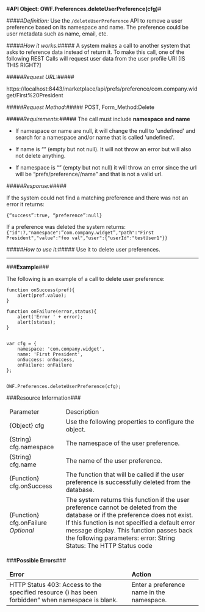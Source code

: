 #<b>API Object: OWF.Preferences.deleteUserPreference(cfg)</b>#

#####<i>Definition:</i> 
Use the `/deleteUserPreference` API to remove a user preference based on its namespace and name. The preference could be user metadata such as name, email, etc.

 

#####<i>How it works:</i>#####
A system makes a call to another system that asks to reference data instead of return it. To make this call, one of the following REST Calls will request user data from the user profile URI [IS THIS RIGHT?] 

#####<i>Request URL:</i>#####

https://localhost:8443/marketplace/api/prefs/preference/com.company.widget/First%20President

#####<i>Request Method:</i>#####
POST, Form_Method:Delete

#####<i>Requirements:</i>#####
 The call must include <b>namespace and name </b>
 
- If namespace or name are null, it will change the null to 'undefined' and search for a namespace and/or name that is called 'undefined'.
- If name is “” (empty but not null). It will not throw an error but will also not delete anything.

- If namespace is “” (empty but not null) it will throw an error since the url will be “prefs/preference//name” and that is not a valid url.

#####<i>Response:</i>#####

If the system could not find a matching preference and there was not an error it returns:

`{“success”:true, “preference”:null}`

If a preference was deleted the system returns:
`{"id":7,"namespace":”com.company.widget”,"path":"First President","value":"foo val","user":{"userId":"testUser1"}}`


#####<i>How to use it:</i>#####
Use it to delete user preferences.



<hr>
###<b>Example</b>###


The following is an example of a call to delete user preference:


    function onSuccess(pref){
    	alert(pref.value);
    }
    
    function onFailure(error,status){
    	alert('Error ' + error);
    	alert(status);
    }
    

    var cfg = {
	    namespace: 'com.company.widget',
	    name: 'First President',
	    onSuccess: onSuccess,
	    onFailure: onFailure
    };


    OWF.Preferences.deleteUserPreference(cfg);



###Resource Information###
<table style="width:100%">
  <thead>
    <td>Parameter</td>
    <td>Description</td
  </thead>
  <tr>
    <td>{Object} cfg</td>
    <td>Use the following properties to configure the object.</td> 
    </tr>
  <tr>
    <td>{String} cfg.namespace</td>
    <td>The namespace of the user preference.</td> 
  </tr>
  <tr>
    <td>{String} cfg.name</td>
    <td>The name of the user preference.</td> 
  </tr>
  <tr>
    <td>{Function} cfg.onSuccess</td>
    <td>The function that will be called if the user preference is successfully deleted from the database.</td> 
  </tr>
  <tr>
    <td>{Function} cfg.onFailure <i>Optional</i></td>
    <td>The system returns this function if the user preference cannot be deleted from the database or if the preference does not exist. If this function is not specified a default error message display. 
    This function passes back the following parameters: error: String
    Status: The HTTP Status code</td> 
  </tr>
</table>


###<b>Possible Errors</b>###
<table style="width:100%">
  <thead>
    <td><b>Error</b></td>
    <td><b>Action</b></td>
  </thead>
  <tr>
    <td>HTTP Status 403: Access to the specified resource () has been forbidden” when namespace is blank.</td>
    <td>Enter a preference name in the namespace.</td> 
  </tr> 
</table> 
